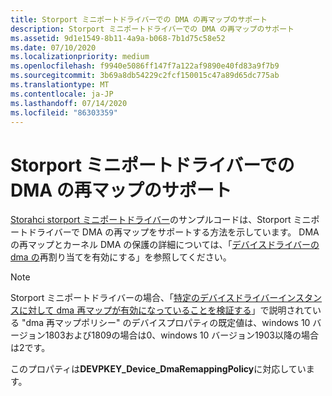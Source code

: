 ```yaml
---
title: Storport ミニポートドライバーでの DMA の再マップのサポート
description: Storport ミニポートドライバーでの DMA の再マップのサポート
ms.assetid: 9d1e1549-8b11-4a9a-b068-7b1d75c58e52
ms.date: 07/10/2020
ms.localizationpriority: medium
ms.openlocfilehash: f9940e5086ff147f7a122af9890e40fd83a9f7b9
ms.sourcegitcommit: 3b69a8db54229c2fcf150015c47a89d65dc775ab
ms.translationtype: MT
ms.contentlocale: ja-JP
ms.lasthandoff: 07/14/2020
ms.locfileid: "86303359"
---
```

# <a name="dma-remapping-support-in-storport-miniport-drivers"></a>Storport ミニポートドライバーでの DMA の再マップのサポート

[Storahci storport ミニポートドライバー](https://github.com/microsoft/Windows-driver-samples/tree/master/storage/miniports/storahci)のサンプルコードは、Storport ミニポートドライバーで DMA の再マップをサポートする方法を示しています。 DMA の再マップとカーネル DMA の保護の詳細については、「[デバイスドライバーの dma の](https://docs.microsoft.com/windows-hardware/drivers/pci/enabling-dma-remapping-for-device-drivers)再割り当てを有効にする」を参照してください。

> [!NOTE]
>
> Storport ミニポートドライバーの場合、「[特定のデバイスドライバーインスタンスに対して dma 再マップが有効になっていることを検証する](https://docs.microsoft.com/windows-hardware/drivers/pci/enabling-dma-remapping-for-device-drivers#validating-that-dma-remapping-is-enabled-for-a-specific-device-driver-instance)」で説明されている "dma 再マップポリシー" のデバイスプロパティの既定値は、windows 10 バージョン1803および1809の場合は0、windows 10 バージョン1903以降の場合は2です。

このプロパティは**DEVPKEY_Device_DmaRemappingPolicy**に対応しています。
